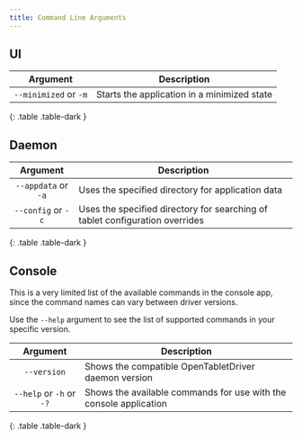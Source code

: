 ```yaml
---
title: Command Line Arguments
---
```


## UI

|        Argument       | Description |
| :-------------------: | ----------- |
| `--minimized` or `-m` | Starts the application in a minimized state
{: .table .table-dark }

## Daemon

|       Argument      | Description |
| :-----------------: | ----------- |
| `--appdata` or `-a` | Uses the specified directory for application data
| `--config` or `-c`  | Uses the specified directory for searching of tablet configuration overrides
{: .table .table-dark }

## Console

This is a very limited list of the available commands in the console app, since the command names
can vary between driver versions.

Use the `--help` argument to see the list of supported commands in your specific version.

|          Argument        | Description |
| :----------------------: | ----------- |
|        `--version`       | Shows the compatible OpenTabletDriver daemon version
| `--help` or `-h` or `-?` | Shows the available commands for use with the console application
{: .table .table-dark }
